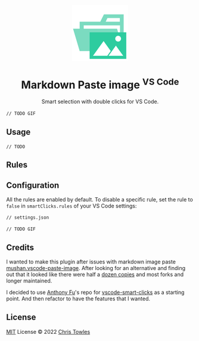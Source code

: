 <p align="center">
<img src="https://raw.githubusercontent.com/ChrisTowles/vscode-markdown-paste-image/main/res/icon.png" height="150">
</p>

<h1 align="center">Markdown Paste image <sup>VS Code</sup></h1>

<p align="center">
<!--
<a href="https://marketplace.visualstudio.com/items?itemName=antfu.smart-clicks" target="__blank"><img src="https://img.shields.io/visual-studio-marketplace/v/antfu.smart-clicks.svg?color=eee&amp;label=VS%20Code%20Marketplace&logo=visual-studio-code" alt="Visual Studio Marketplace Version" /></a>
-->
</p>

<p align="center">
Smart selection with double clicks for VS Code.<br>

`// TODO GIF`

## Usage

`// TODO`

## Rules

<!-- Generated from JSDocs, do not modify it directly -->
<!--rules-->
<!--rules-->

## Configuration

All the rules are enabled by default. To disable a specific rule, set the rule to `false` in `smartClicks.rules` of your VS Code settings:

```jsonc
// settings.json

```

`// TODO GIF`

## Credits

I wanted to make this plugin after issues with markdown image paste [mushan.vscode-paste-image](https://marketplace.visualstudio.com/items?itemName=mushan.vscode-paste-image). After looking for an alternative and finding out that it looked like there were half a [dozen copies](https://marketplace.visualstudio.com/search?term=image%20paste%20markdown&target=VSCode&category=Other&sortBy=Relevance) and most forks and longer maintained.

I decided to use [Anthony Fu](https://github.com/antfu)'s repo for [vscode-smart-clicks](https://github.com/antfu/vscode-smart-clicks) as a starting point. And then refactor to have the features that I wanted.

## License

[MIT](./LICENSE) License © 2022 [Chris Towles](https://github.com/ChrisTowles)
